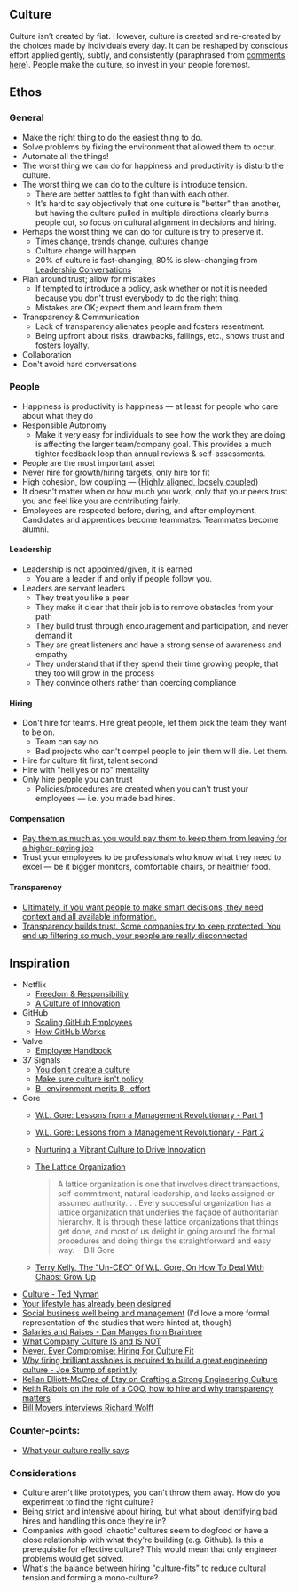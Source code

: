 Culture
-------

Culture isn’t created by fiat. However, culture is created and re-created by the choices made by individuals every day.
It can be reshaped by conscious effort applied gently, subtly, and consistently (paraphrased from [comments here](http://37signals.com/svn/posts/3450#all_comments)).
People make the culture, so invest in your people foremost.

Ethos
-----

### General

* Make the right thing to do the easiest thing to do.
* Solve problems by fixing the environment that allowed them to occur.
* Automate all the things!
* The worst thing we can do for happiness and productivity is disturb the culture.
* The worst thing we can do to the culture is introduce tension.
  * There are better battles to fight than with each other.
  * It's hard to say objectively that one culture is "better" than another, but having the culture pulled in multiple directions clearly burns people out, so focus on cultural alignment in decisions and hiring.
* Perhaps the worst thing we can do for culture is try to preserve it.
  * Times change, trends change, cultures change
  * Culture change will happen
  * 20% of culture is fast-changing, 80% is slow-changing from [Leadership Conversations](http://www.amazon.com/Leadership-Conversations-Challenging-Potential-ebook/dp/B00AVZJV2C/)
* Plan around trust; allow for mistakes
  * If tempted to introduce a policy, ask whether or not it is needed because you don't trust everybody to do the right thing.
  * Mistakes are OK; expect them and learn from them.
* Transparency & Communication
  * Lack of transparency alienates people and fosters resentment.
  * Being upfront about risks, drawbacks, failings, etc., shows trust and fosters loyalty.
* Collaboration
* Don't avoid hard conversations

### People

* Happiness is productivity is happiness — at least for people who care about what they do
* Responsible Autonomy
  * Make it very easy for individuals to see how the work they are doing is affecting the larger team/company goal. This provides a much tighter feedback loop than annual reviews & self-assessments.
* People are the most important asset
* Never hire for growth/hiring targets; only hire for fit
* High cohesion, low coupling — ([Highly aligned, loosely coupled](http://www.youtube.com/watch?v=o3e1lnixKBM#t=136s))
* It doesn't matter when or how much you work, only that your peers trust you and feel like you are contributing fairly.
* Employees are respected before, during, and after employment. Candidates and apprentices become teammates. Teammates become alumni.

#### Leadership

* Leadership is not appointed/given, it is earned
  * You are a leader if and only if people follow you.
* Leaders are servant leaders
  * They treat you like a peer
  * They make it clear that their job is to remove obstacles from your path
  * They build trust through encouragement and participation, and never demand it
  * They are great listeners and have a strong sense of awareness and empathy
  * They understand that if they spend their time growing people, that they too will grow in the process
  * They convince others rather than coercing compliance

#### Hiring

* Don't hire for teams. Hire great people, let them pick the team they want to be on.
  * Team can say no
  * Bad projects who can't compel people to join them will die. Let them.
* Hire for culture fit first, talent second
* Hire with "hell yes or no" mentality
* Only hire people you can trust
  * Policies/procedures are created when you can't trust your employees — i.e. you made bad hires.

#### Compensation

* [Pay them as much as you would pay them to keep them from leaving for a higher-paying job](http://www.dan-manges.com/blog/2013/salaries-and-raises)
* Trust your employees to be professionals who know what they need to excel — be it bigger monitors, comfortable chairs, or healthier food.

#### Transparency

* [Ultimately, if you want people to make smart decisions, they need context and all available information.](http://firstround.com/article/Keith-Rabois-on-the-role-of-a-COO-how-to-hire-and-why-transparency-matters)
* [Transparency builds trust. Some companies try to keep protected. You end up filtering so much, your people are really disconnected](http://www.fastcompany.com/3002493/terry-kelly-un-ceo-wl-gore-how-deal-chaos-grow)


Inspiration
-----------

* Netflix
  * [Freedom & Responsibility](http://www.slideshare.net/reed2001/culture-1798664)
  * [A Culture of Innovation](http://www.youtube.com/watch?v=o3e1lnixKBM)
* GitHub
  * [Scaling GitHub Employees](http://zachholman.com/posts/scaling-github-employees/)
  * [How GitHub Works](http://zachholman.com/posts/how-github-works/)
* Valve
  * [Employee Handbook](http://assets.sbnation.com/assets/1074301/Valve_Handbook_LowRes.pdf)
* 37 Signals
  * [You don't create a culture](http://37signals.com/svn/posts/1022-you-dont-create-a-culture)
  * [Make sure culture isn't policy](http://37signals.com/svn/posts/3450)
  * [B- environment merits B- effort](http://37signals.com/svn/posts/3461-b-environment-merits-b-effort)
* Gore
  * [W.L. Gore: Lessons from a Management Revolutionary - Part 1](http://blogs.wsj.com/management/2010/03/18/wl-gore-lessons-from-a-management-revolutionary/)
  * [W.L. Gore: Lessons from a Management Revolutionary - Part 2](http://blogs.wsj.com/management/2010/04/02/wl-gore-lessons-from-a-management-revolutionary-part-2/)
  * [Nurturing a Vibrant Culture to Drive Innovation](http://video.mit.edu/watch/nurturing-a-vibrant-culture-to-drive-innovation-9405/)
  * [The Lattice Organization](http://www2.stetson.edu/~bboozer/Gore_lattice.pdf)

    > A lattice organization is one that involves direct
    transactions, self-commitment, natural leadership,
    and lacks assigned or assumed authority. . . Every
    successful organization has a lattice organization
    that underlies the façade of authoritarian hierarchy.
    It is through these lattice organizations that things
    get done, and most of us delight in going around
    the formal procedures and doing things the
    straightforward and easy way.
      --Bill Gore
  * [Terry Kelly, The "Un-CEO" Of W.L. Gore, On How To Deal With Chaos: Grow Up](http://www.fastcompany.com/3002493/terry-kelly-un-ceo-wl-gore-how-deal-chaos-grow)
* [Culture - Ted Nyman](http://ted.io/culture.html)
* [Your lifestyle has already been designed](http://www.raptitude.com/2010/07/your-lifestyle-has-already-been-designed/)
* [Social business well being and management](http://eskokilpi.blogging.fi/2013/02/24/social-business-well-being-and-management/) (I'd love a more formal representation of the studies that were hinted at, though)
* [Salaries and Raises - Dan Manges from Braintree](http://www.dan-manges.com/blog/2013/salaries-and-raises)
* [What Company Culture IS and IS NOT](http://moz.com/rand/what-company-culture-is-and-is-not/)
* [Never, Ever Compromise: Hiring For Culture Fit](http://blog.eladgil.com/2012/04/never-ever-compromise-hiring-for.html)
* [Why firing brilliant assholes is required to build a great engineering culture - Joe Stump of sprint.ly](http://firstround.com/article/why-firing-brilliant-assholes-is-required-to-build-a-great-engineering-culture)
* [Kellan Elliott-McCrea of Etsy on Crafting a Strong Engineering Culture](https://www.path.to/inspiration/kellan-elliott-mccrea-etsy)
* [Keith Rabois on the role of a COO, how to hire and why transparency matters](http://firstround.com/article/Keith-Rabois-on-the-role-of-a-COO-how-to-hire-and-why-transparency-matters)
* [Bill Moyers interviews Richard Wolff](http://www.youtube.com/watch?v=lpTOXKHRJlU&feature=youtu.be)

### Counter-points:

* [What your culture really says](http://blog.prettylittlestatemachine.com/blog/2013/02/20/what-your-culture-really-says/)

### Considerations
* Culture aren't like prototypes, you can't throw them away. How do you experiment to find the right culture?
* Being strict and intensive about hiring, but what about identifying bad hires and handling this once they're in?
* Companies with good 'chaotic' cultures seem to dogfood or have a close relationship with what they're building (e.g. Github). Is this a prerequisite for effective culture? This would mean that only engineer problems would get solved.
* What's the balance between hiring "culture-fits" to reduce cultural tension and forming a mono-culture?

